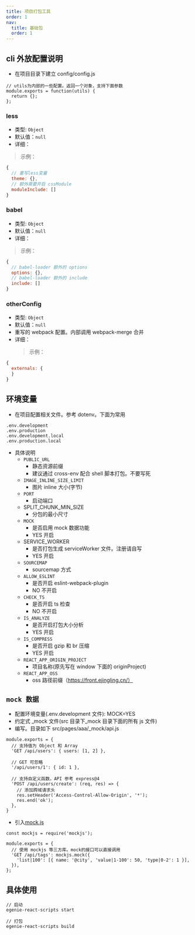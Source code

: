 ```yaml
---
title: 项目打包工具
order: 1
nav:
  title: 基础包
  order: 1
---
```


## cli 外放配置说明

- 在项目目录下建立 config/config.js

```
// utils为内部的一些配置。返回一个对象，支持下面参数
module.exports = function(utils) {
  return {};
};
```

### less

- 类型: `Object`
- 默认值：`null`
- 详细：

> 示例：

```js
{
  // 重写less变量
  theme: {},
  // 额外需要开启 cssModule
  moduleInclude: []
}
```

### babel

- 类型: `Object`
- 默认值：`null`
- 详细：

> 示例：

```js
{
  // babel-loader 额外的 options
  options: {},
  // babel-loader 额外的 include
  include: []
}
```

### otherConfig

- 类型: `Object`
- 默认值：`null`
- 重写的 webpack 配置。内部调用 webpack-merge 合并
- 详细：
  > 示例：

```js
{
  externals: {
  }
}
```

## 环境变量

- 在项目配置相关文件。参考 dotenv。下面为常用

```
.env.development
.env.production
.env.development.local
.env.production.local
```

- 具体说明
  - `PUBLIC_URL`
    - 静态资源前缀
    - 建议通过 cross-env 配合 shell 脚本打包。不要写死
  - `IMAGE_INLINE_SIZE_LIMIT`
    - 图片 inline 大小(字节)
  - `PORT`
    - 启动端口
  - SPLIT_CHUNK_MIN_SIZE
    - 分包的最小尺寸
  - `MOCK`
    - 是否启用 mock 数据功能
    - YES 开启
  - SERVICE_WORKER
    - 是否打包生成 serviceWorker 文件。注册请自写
    - YES 开启
  - `SOURCEMAP`
    - sourcemap 方式
  - `ALLOW_ESLINT`
    - 是否开启 eslint-webpack-plugin
    - NO 不开启
  - `CHECK_TS`
    - 是否开启 ts 检查
    - NO 不开启
  - `IS_ANALYZE`
    - 是否开启打包大小分析
    - YES 开启
  - `IS_COMPRESS`
    - 是否开启 gzip 和 br 压缩
    - YES 开启
  - `REACT_APP_ORIGIN_PROJECT`
    - 项目名称(原先写在 window 下面的 originProject)
  - `REACT_APP_OSS`
    - oss 路径前缀（https://front.ejingling.cn/）

## `mock 数据`

- 配置环境变量(.env.development 文件): MOCK=YES
- 约定式 \_mock 文件(src 目录下\_mock 目录下面的所有 js 文件)
- 编写。目录如下 src/pages/aaa/\_mock/api.js

```
module.exports = {
  // 支持值为 Object 和 Array
  'GET /api/users': { users: [1, 2] },

  // GET 可忽略
  '/api/users/1': { id: 1 },

  // 支持自定义函数，API 参考 express@4
  'POST /api/users/create': (req, res) => {
    // 添加跨域请求头
    res.setHeader('Access-Control-Allow-Origin', '*');
    res.end('ok');
  },
}
```

- 引入[mock.js](http://mockjs.com/examples.html)

```
const mockjs = require('mockjs');

module.exports = {
  // 使用 mockjs 等三方库。mock的接口可以直接调用
  'GET /api/tags': mockjs.mock({
    'list|100': [{ name: '@city', 'value|1-100': 50, 'type|0-2': 1 }],
  }),
};
```

## 具体使用

```
// 启动
egenie-react-scripts start

// 打包
egenie-react-scripts build
```
